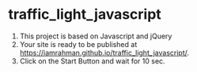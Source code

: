 # traffic_light_javascript
1. This project is based on Javascript and jQuery
2. Your site is ready to be published at https://iamrahman.github.io/traffic_light_javascript/.
3. Click on the Start Button and wait for 10 sec.
